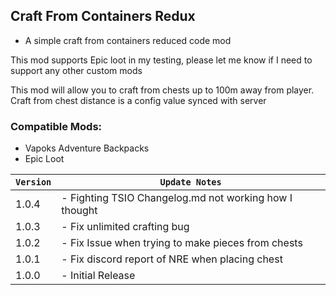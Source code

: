 ## Craft From Containers Redux

* A simple craft from containers reduced code mod

This mod supports Epic loot in my testing, please let me know if I need to support any other custom mods



This mod will allow you to craft from chests up to 100m away from player. Craft from chest distance is a config value synced with server


### Compatible Mods:

* Vapoks Adventure Backpacks
* Epic Loot


| `Version` | `Update Notes`                                             |
|-----------|------------------------------------------------------------|
| 1.0.4     | - Fighting TSIO Changelog.md not working how I thought  	  |
| 1.0.3     | - Fix unlimited crafting bug								  |
| 1.0.2     | - Fix Issue when trying to make pieces from chests 		  |
| 1.0.1     | - Fix discord report of NRE when placing chest             |
| 1.0.0     | - Initial Release                                          |